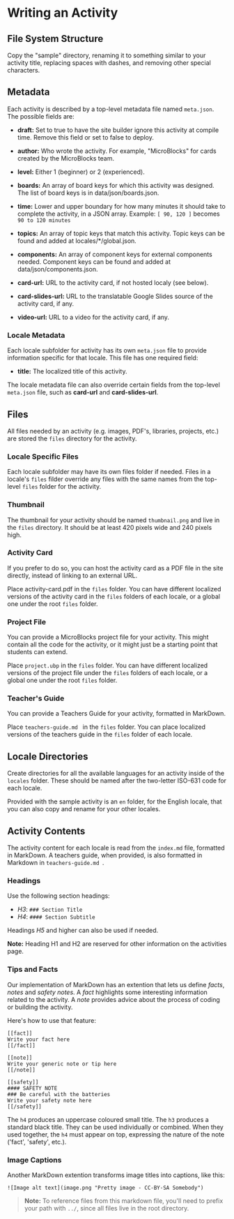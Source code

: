 # Writing an Activity

## File System Structure

Copy the "sample" directory, renaming it to something similar to your activity
title, replacing spaces with dashes, and removing other special characters.

## Metadata

Each activity is described by a top-level metadata file named `meta.json`.
The possible fields are:

* **draft:**            Set to true to have the site builder ignore this activity
                        at compile time. Remove this field or set to false to deploy.

* **author:**           Who wrote the activity.
                        For example, "MicroBlocks" for cards created by the MicroBlocks team.

* **level:**            Either 1 (beginner) or 2 (experienced).

* **boards:**           An array of board keys for which this activity was designed.
                        The list of board keys is in data/json/boards.json.

* **time:**             Lower and upper boundary for how many minutes it should
                        take to complete the activity, in a JSON array.
                        Example: `[ 90, 120 ]`  becomes `90 to 120 minutes`

* **topics:**           An array of topic keys that match this activity.
                        Topic keys can be found and added at locales/*/global.json.

* **components:**       An array of component keys for external components needed.
                        Component keys can be found and added at data/json/components.json.

* **card-url:**         URL to the activity card, if not hosted localy (see below).

* **card-slides-url:**  URL to the translatable Google Slides source of the activity card, if any.

* **video-url:**        URL to a video for the activity card, if any.

### Locale Metadata

Each locale subfolder for activity has its own `meta.json` file to provide information
specific for that locale. This file has one required field:

* **title:**            The localized title of this activity.

The locale metadata file can also override certain fields from the top-level `meta.json` file,
such as **card-url** and **card-slides-url**.

## Files

All files needed by an activity (e.g. images, PDF's, libraries,
projects, etc.) are stored the `files` directory for the activity.

### Locale Specific Files

Each locale subfolder may have its own files folder if needed.
Files in a locale's `files` filder override any files with the same names
from the top-level `files` folder for the activity.

### Thumbnail

The thumbnail for your activity should be named `thumbnail.png` and live in the
`files` directory. It should be at least 420 pixels wide and 240 pixels high.

### Activity Card

If you prefer to do so, you can host the activity card as a PDF file in the site
directly, instead of linking to an external URL.

Place activity-card.pdf in the `files` folder. You can have different
localized versions of the activity card in the `files` folders of each
locale, or a global one under the root `files` folder.

### Project File

You can provide a MicroBlocks project file for your activity. This
might contain all the code for the activity, or it might just be
a starting point that students can extend.

Place `project.ubp` in the `files` folder. You can have
different localized versions of the project file under the `files` folders of
each locale, or a global one under the root `files` folder.

### Teacher's Guide

You can provide a Teachers Guide for your activity, formatted in MarkDown.

Place `teachers-guide.md ` in the `files` folder. You can place
localized versions of the teachers guide in the `files` folder of
each locale.

## Locale Directories

Create directories for all the available languages for an activity inside of the `locales`
folder. These should be named after the two-letter ISO-631 code for each locale.

Provided with the sample activity is an `en` folder, for the English locale,
that you can also copy and rename for your other locales.

## Activity Contents

The activity content for each locale is read from the `index.md` file, formatted in MarkDown.
A teachers guide, when provided, is also formatted in Markdown in `teachers-guide.md `.

### Headings

Use the following section headings:

- *H3*: `### Section Title`
- *H4*: `#### Section Subtitle`

Headings *H5* and higher can also be used if needed.

**Note:** Heading H1 and H2 are reserved for other information on the activities page.

### Tips and Facts

Our implementation of MarkDown has an extention that lets us
define _facts_, _notes_ and _safety notes_.
A *fact* highlights some interesting information related to the activity.
A *note* provides advice about the process of coding or building the activity.

Here's how to use that feature:

```
[[fact]]
Write your fact here
[[/fact]]

[[note]]
Write your generic note or tip here
[[/note]]

[[safety]]
#### SAFETY NOTE
### Be careful with the batteries
Write your safety note here
[[/safety]]
```

The `h4` produces an uppercase coloured small title. The `h3` produces a standard black title.
They can be used individually or combined. When they used together, the `h4` must appear on top,
expressing the nature of the note ('fact', 'safety', etc.).

### Image Captions

Another MarkDown extention transforms image titles into captions, like this:

```
![Image alt text](image.png "Pretty image - CC-BY-SA Somebody")
```

> **Note:** To reference files from this markdown file, you'll need to prefix
> your path with `../`, since all files live in the root directory.
